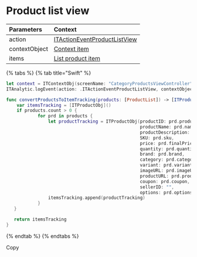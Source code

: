 # Product list view

| **Parameters** | **Context** |
| :--- | :--- |
| action | [ITActionEventProductListView](../tracking-event/log-event.md) |
| contextObject | [Context item](../tracking-parameters/context-param.md) |
| items | [List product item](../tracking-parameters/items-param.md#creating-an-itproductobj-object) |

{% tabs %}
{% tab title="Swift" %}
```swift
let context = ITContextObj(screenName: "CategoryProductsViewController")
ITAnalytic.logEvent(action: .ITActionEventProductListView, contextObject: context, items: self.convertProductsToItemTracking(products:productList))

func convertProductsToItemTracking(products: [ProductList]) -> [ITProductObj] {
    var itemsTracking = [ITProductObj]()
    if products.count > 0 {
            for prd in products {
                let productTracking = ITProductObj(productID: prd.productId,
                                                   productName: prd.name,
                                                   productDescription: prd.shortDescription,
                                                   SKU: prd.sku,
                                                   price: prd.finalPrice,
                                                   quantity: prd.quantity,
                                                   brand: prd.brand,
                                                   category: prd.category,
                                                   variant: prd.variant,
                                                   imageURL: prd.imageURL,
                                                   productURL: prd.productURL,
                                                   coupon: prd.coupon,
                                                   sellerID: "",
                                                   options: prd.options)
                itemsTracking.append(productTracking)
            }
   }

   return itemsTracking
}
```
{% endtab %}
{% endtabs %}

Copy  


